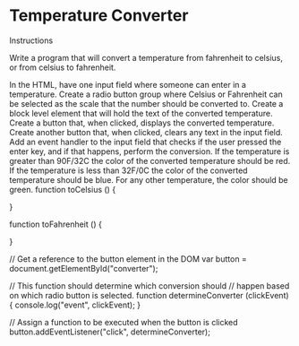 # Temperature Converter

Instructions

Write a program that will convert a temperature from fahrenheit to celsius, or from celsius to fahrenheit.

In the HTML, have one input field where someone can enter in a temperature.
Create a radio button group where Celsius or Fahrenheit can be selected as the scale that the number should be converted to.
Create a block level element that will hold the text of the converted temperature.
Create a button that, when clicked, displays the converted temperature.
Create another button that, when clicked, clears any text in the input field.
Add an event handler to the input field that checks if the user pressed the enter key, and if that happens, perform the conversion.
If the temperature is greater than 90F/32C the color of the converted temperature should be red.
If the temperature is less than 32F/0C the color of the converted temperature should be blue.
For any other temperature, the color should be green.
function toCelsius () {

}

function toFahrenheit () {

}

// Get a reference to the button element in the DOM
var button = document.getElementById("converter");

// This function should determine which conversion should
// happen based on which radio button is selected.
function determineConverter (clickEvent) {
  console.log("event", clickEvent);
}

// Assign a function to be executed when the button is clicked
button.addEventListener("click", determineConverter);